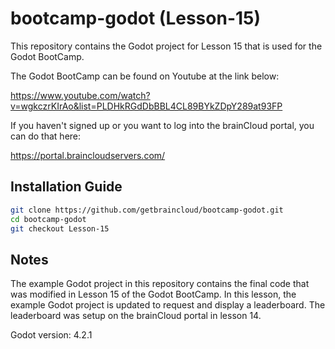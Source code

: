 # bootcamp-godot (Lesson-15)

This repository contains the Godot project for Lesson 15 that is used for the Godot BootCamp.

The Godot BootCamp can be found on Youtube at the link below:

https://www.youtube.com/watch?v=wgkczrKIrAo&list=PLDHkRGdDbBBL4CL89BYkZDpY289at93FP


If you haven't signed up or you want to log into the brainCloud portal, you can do that here:

https://portal.braincloudservers.com/


## Installation Guide

```bash
git clone https://github.com/getbraincloud/bootcamp-godot.git
cd bootcamp-godot
git checkout Lesson-15
```

## Notes

The example Godot project in this repository contains the final code that was modified in Lesson 15 of the Godot BootCamp. In this lesson, the example Godot project is updated to request and display a leaderboard. The leaderboard was setup on the brainCloud portal in lesson 14.

Godot version: 4.2.1
